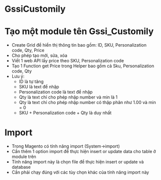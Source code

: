 # GssiCustomily
# Tạo một module tên Gssi_Customily
- Create Grid để hiển thị thông tin bao gồm: ID, SKU, Personalization code, Qty, Price
- Cho phép tạo mới, sửa, xóa
- Viết 1 web API lấy price theo SKU, Personalization code
- Tạo 1 Function get Price trong Helper bao gồm cả Sku, Personalization code, Qty
- Lưu ý:
  + ID là tự tăng
  + SKU là text để nhập
  + Personalization code là text để nhập
  + Qty là text chỉ cho phép nhập number và min là 1
  + Qty là text chỉ cho phép nhập number có thập phân như 1.00 và min = 0
  + SKU + Personalization code + Qty là duy nhất
 
# Import
- Trong Magento có tính năng import (System->import)
- Cần thêm 1 option import để thực hiện insert or update data cho table ở module trên
- Tính năng import này là chọn file để thực hiện insert or update và database
- Cần phải chạy đúng với các tùy chọn khác của tính năng import này

